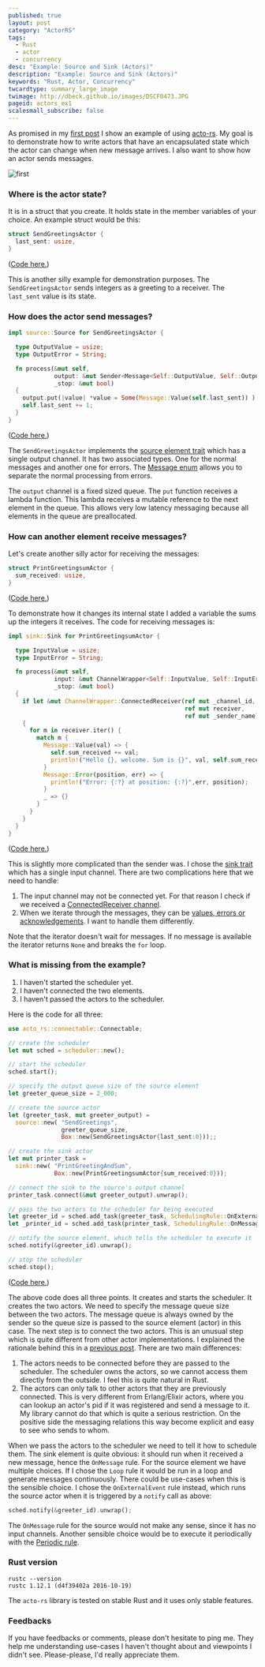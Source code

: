 ```yaml
---
published: true
layout: post
category: "ActorRS"
tags:
  - Rust
  - actor
  - concurrency
desc: "Example: Source and Sink (Actors)"
description: "Example: Source and Sink (Actors)"
keywords: "Rust, Actor, Concurrency"
twcardtype: summary_large_image
twimage: http://dbeck.github.io/images/DSCF0473.JPG
pageid: actors_ex1
scalesmall_subscribe: false
---
```


As promised in my [first post](/Rust-Actor-Library-First-assorted-thoughts/) I show an example of using [acto-rs](https://github.com/dbeck/acto-rs/tree/0.5.2). My goal is to demonstrate how to write actors that have an encapsulated state which the actor can change when new message arrives. I also want to show how an actor sends messages.

![first](/images/DSCF0473.JPG)

### Where is the actor state?

It is in a struct that you create. It holds state in the member variables of your choice. An example struct would be this:

```rust
struct SendGreetingsActor {
  last_sent: usize,
}
```

([Code here.](https://github.com/dbeck/acto-rs-playground/blob/0.0.2/src/greet_int.rs#L4))

This is another silly example for demonstration purposes. The `SendGreetingsActor` sends integers as a greeting to a receiver. The `last_sent` value is its state.

### How does the actor send messages?

```rust
impl source::Source for SendGreetingsActor {

  type OutputValue = usize;
  type OutputError = String;

  fn process(&mut self,
             output: &mut Sender<Message<Self::OutputValue, Self::OutputError>>,
             _stop: &mut bool)
  {
    output.put(|value| *value = Some(Message::Value(self.last_sent)) );
    self.last_sent += 1;
  }
}
```

([Code here.](https://github.com/dbeck/acto-rs-playground/blob/0.0.2/src/greet_int.rs#L8))

The `SendGreetingsActor` implements the [source element trait](https://github.com/dbeck/acto-rs/blob/0.5.2/src/elem/source.rs#L5) which has a single output channel. It has two associated types. One for the normal messages and another one for errors. The [Message enum](https://github.com/dbeck/acto-rs/blob/0.5.2/src/lib.rs#L45) allows you to separate the normal processing from errors.

The `output` channel is a fixed sized queue. The `put` function receives a lambda function. This lambda receives a mutable reference to the next element in the queue. This allows very low latency messaging because all elements in the queue are preallocated.

### How can another element receive messages?

Let's create another silly actor for receiving the messages:

```rust
struct PrintGreetingsumActor {
  sum_received: usize,
}
```

([Code here.](https://github.com/dbeck/acto-rs-playground/blob/0.0.2/src/greet_int.rs#L22))

To demonstrate how it changes its internal state I added a variable the sums up the integers it receives. The code for receiving messages is:

```rust
impl sink::Sink for PrintGreetingsumActor {

  type InputValue = usize;
  type InputError = String;

  fn process(&mut self,
             input: &mut ChannelWrapper<Self::InputValue, Self::InputError>,
             _stop: &mut bool)
  {
    if let &mut ChannelWrapper::ConnectedReceiver(ref mut _channel_id,
                                                  ref mut receiver,
                                                  ref mut _sender_name) = input
    {
      for m in receiver.iter() {
        match m {
          Message::Value(val) => {
            self.sum_received += val;
            println!("Hello {}, welcome. Sum is {}", val, self.sum_received);
          }
          Message::Error(position, err) => {
            println!("Error: {:?} at position: {:?}",err, position);
          }
          _ => {}
        }
      }
    }
  }
}
```

([Code here.](https://github.com/dbeck/acto-rs-playground/blob/0.0.2/src/greet_int.rs#L26))

This is slightly more complicated than the sender was. I chose the [sink trait](https://github.com/dbeck/acto-rs/blob/0.5.2/src/elem/sink.rs#L4) which has a single input channel. There are two complications here that we need to handle:

1. The input channel may not be connected yet. For that reason I check if we received a [ConnectedReceiver channel](https://github.com/dbeck/acto-rs/blob/0.5.2/src/lib.rs#L96).
2. When we iterate through the messages, they can be [values, errors or acknowledgements](https://github.com/dbeck/acto-rs/blob/0.5.2/src/lib.rs#L45). I want to handle them differently.

Note that the iterator doesn't wait for messages. If no message is available the iterator returns `None` and breaks the `for` loop.

### What is missing from the example?

1. I haven't started the scheduler yet.
2. I haven't connected the two elements.
3. I haven't passed the actors to the scheduler.

Here is the code for all three:

```rust
use acto_rs::connectable::Connectable;

// create the scheduler
let mut sched = scheduler::new();

// start the scheduler
sched.start();

// specify the output queue size of the source element
let greeter_queue_size = 2_000;

// create the source actor
let (greeter_task, mut greeter_output) =
  source::new( "SendGreetings",
               greeter_queue_size,
               Box::new(SendGreetingsActor{last_sent:0}));;

// create the sink actor
let mut printer_task =
  sink::new( "PrintGreetingAndSum",
             Box::new(PrintGreetingsumActor{sum_received:0}));

// connect the sink to the source's output channel
printer_task.connect(&mut greeter_output).unwrap();

// pass the two actors to the scheduler for being executed
let greeter_id = sched.add_task(greeter_task, SchedulingRule::OnExternalEvent).unwrap();
let _printer_id = sched.add_task(printer_task, SchedulingRule::OnMessage);

// notify the source element, which tells the scheduler to execute it
sched.notify(&greeter_id).unwrap();

// stop the scheduler
sched.stop();
```

([Code here.](https://github.com/dbeck/acto-rs-playground/blob/0.0.2/src/greet_int.rs#L55))

The above code does all three points. It creates and starts the scheduler. It creates the two actors. We need to specify the message queue size between the two actors. The message queue is always owned by the sender so the queue size is passed to the source element (actor) in this case. The next step is to connect the two actors. This is an unusual step which is quite different from other actor implementations. I explained the rationale behind this in a [previous post](/Rust-Actor-Library-Follow-up/). There are two main differences:

1. The actors needs to be connected before they are passed to the scheduler. The scheduler owns the actors, so we cannot access them directly from the outside. I feel this is quite natural in Rust.
2. The actors can only talk to other actors that they are previously connected. This is very different from Erlang/Elixir actors, where you can lookup an actor's pid if it was registered and send a message to it. My library cannot do that which is quite a serious restriction. On the positive side the messaging relations this way become explicit and easy to see who sends to whom.

When we pass the actors to the scheduler we need to tell it how to schedule them. The sink element is quite obvious: it should run when it received a new message, hence the `OnMessage` rule. For the source element we have multiple choices. If I chose the `Loop` rule it would be run in a loop and generate messages continuously. There could be use-cases when this is the sensible choice. I chose the `OnExternalEvent` rule instead, which runs the source actor when it is triggered by a `notify` call as above:

```rust
sched.notify(&greeter_id).unwrap();
```

The `OnMessage` rule for the source would not make any sense, since it has no input channels. Another sensible choice would be to execute it periodically with the [Periodic rule](https://github.com/dbeck/acto-rs/blob/0.5.2/src/lib.rs#L70).

### Rust version

```text
rustc --version
rustc 1.12.1 (d4f39402a 2016-10-19)
```

The `acto-rs` library is tested on stable Rust and it uses only stable features.

### Feedbacks

If you have feedbacks or comments, please don't hesitate to ping me. They help me understanding use-cases I haven't thought about and viewpoints I didn't see. Please-please, I'd really appreciate them.
